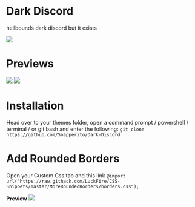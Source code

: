 # Dark Discord
 hellbounds dark discord but it exists 
 
 ![](https://cdn.discordapp.com/attachments/746276985554206810/755163290782400582/unknown.png)

# Previews

![](https://cdn.discordapp.com/attachments/757721053379297423/761422431960432710/unknown.png)
![](https://cdn.discordapp.com/attachments/757721053379297423/761423393823916032/unknown.png)

# Installation
Head over to your themes folder, open a command prompt / powershell / terminal / or git bash and enter the following:
`git clone https://github.com/Snapperito/Dark-Discord`

# Add Rounded Borders
Open your Custom Css tab and this link
`@import url("https://raw.githack.com/LuckFire/CSS-Snippets/master/MoreRoundedBorders/borders.css");`

**Preview**
![](https://cdn.discordapp.com/attachments/757721053379297423/761423997186473984/unknown.png)
